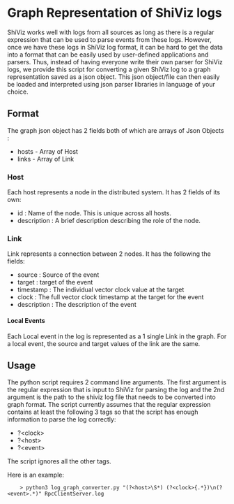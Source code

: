 # Graph Representation of ShiViz logs

ShiViz works well with logs from all sources as long as there is a
regular expression that can be used to parse events from these logs.
However, once we have these logs in ShiViz log format, it can be hard to
get the data into a format that can be easily used by user-defined
applications and parsers. Thus, instead of having everyone write their
own parser for ShiViz logs, we provide this script for converting
a given ShiViz log to a graph representation saved as a json object.
This json object/file can then easily be loaded and interpreted using
json parser libraries in language of your choice.

## Format

The graph json object has 2 fields both of which are arrays of Json Objects :

+ hosts - Array of Host
+ links - Array of Link

### Host

Each host represents a node in the distributed system. It has 2 fields of its
own:

+ id : Name of the node. This is unique across all hosts.
+ description : A brief description describing the role of the node.

### Link

Link represents a connection between 2 nodes.
It has the following the fields:

+ source : Source of the event
+ target : target of the event
+ timestamp : The individual vector clock value at the target
+ clock : The full vector clock timestamp at the target for the event
+ description : The description of the event

#### Local Events

Each Local event in the log is represented as a 1 single Link in
the graph. For a local event, the source and target values of the link
are the same.

## Usage

The python script requires 2 command line arguments. The first argument
is the regular expression that is input to ShiViz for parsing the log 
and the 2nd argument is the path to the shiviz log file that needs to
be converted into graph format. The script currently assumes that the
regular expression contains at least the following 3 tags so that the
script has enough information to parse the log correctly:

+ ?\<clock\>
+ ?\<host\>
+ ?\<event\>

The script ignores all the other tags.

Here is an example:

```
    > python3 log_graph_converter.py "(?<host>\S*) (?<clock>{.*})\n(?<event>.*)" RpcClientServer.log
```